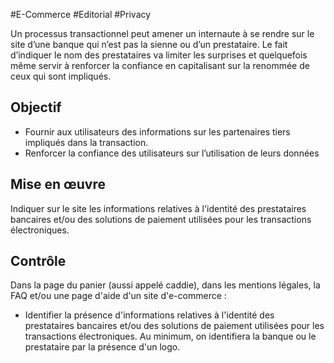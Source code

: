 
#E-Commerce #Editorial #Privacy

Un processus transactionnel peut amener un internaute à se rendre sur le site d’une banque qui n’est pas la sienne ou d’un prestataire. Le fait d’indiquer le nom des prestataires va limiter les surprises et quelquefois même servir à renforcer la confiance en capitalisant sur la renommée de ceux qui sont impliqués.


## Objectif

* Fournir aux utilisateurs des informations sur les partenaires tiers impliqués dans la transaction.
* Renforcer la confiance des utilisateurs sur l’utilisation de leurs données

## Mise en œuvre

Indiquer sur le site les informations relatives à l'identité des prestataires bancaires et/ou des solutions de paiement utilisées pour les transactions électroniques.

## Contrôle

Dans la page du panier (aussi appelé caddie), dans les mentions légales, la FAQ et/ou une page d'aide d'un site d'e-commerce :

* Identifier la présence d'informations relatives à l'identité des prestataires bancaires et/ou des solutions de paiement utilisées pour les transactions électroniques. Au minimum, on identifiera la banque ou le prestataire par la présence d'un logo.

